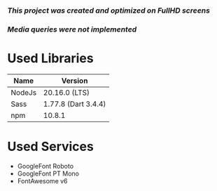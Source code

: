 ### **_This project was created and optimized on FullHD screens_**
### **_Media queries were not implemented_**

# Used Libraries

| Name      | Version             |
| --------- | ------------------- |
| NodeJs    | 20.16.0 (LTS)       |
| Sass      | 1.77.8 (Dart 3.4.4) |
| npm       | 10.8.1              |

# Used Services

- GoogleFont Roboto
- GoogleFont PT Mono
- FontAwesome v6
